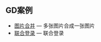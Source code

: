 ## GD案例

- [图片合并](?path=php-case-gd_merge_pictures.md) — 多张图片合成一张图片
- [联合登录](?path=php-case-socialite.md) — 联合登录

